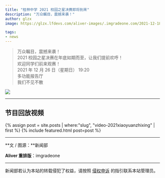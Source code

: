 ```yaml
---
title: "桂林中学 2021 校园之星决赛即将到来"
description: "万众瞩目，震撼来袭！"
author: glzx
image: https://glzx.lfdevs.com/aliver-images/.imgradeone.com/2021-12-18-schoolstar-2021/pic.jpg

tags:
- news
---
```


> 万众瞩目，震撼来袭！  
> 2021 校园之星决赛在年底如期而至，让我们提前欢呼！  
> 欢迎同学们前来观赛！  
> 2021 年 12 月 26 日（星期日） 19:20  
> 多功能报告厅  
> 我们不见不散  

![](https://glzx.lfdevs.com/aliver-images/.imgradeone.com/2021-12-18-schoolstar-2021/pic.jpg)

---

## 节目回放视频

<aside>
{% assign post = site.posts | where:"slug", "video-2021xiaoyuanzhixing" | first %}
{% include featured.html post=post %}
</aside>

---

**文 / 图源：**新闻部

**Aliver 重排版**：imgradeone

---

新闻部若认为本站的转载侵犯了权益，请按照 [侵权申诉](https://glzx.xyz/helloworld/#侵权申诉) 的指引联系本站管理员。
